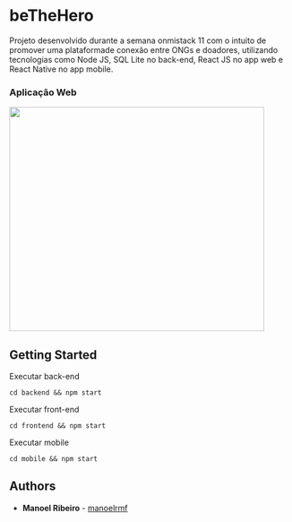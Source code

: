 # beTheHero
Projeto desenvolvido durante a semana onmistack 11 com o intuito de promover uma plataformade conexão entre ONGs e doadores, utilizando tecnologias como Node JS, SQL Lite no back-end, React JS no app web e React Native no app mobile.

### Aplicação Web
<img src="https://user-images.githubusercontent.com/28743763/79702017-03d1f800-8278-11ea-907a-843f7ef3c36d.gif" 
width="95%" height="400px"
/> 


## Getting Started

Executar back-end

```
cd backend && npm start
```

Executar front-end

```
cd frontend && npm start
```

Executar mobile

```
cd mobile && npm start
```

## Authors

* **Manoel Ribeiro** - [manoelrmf](https://github.com/manoelrmf)
